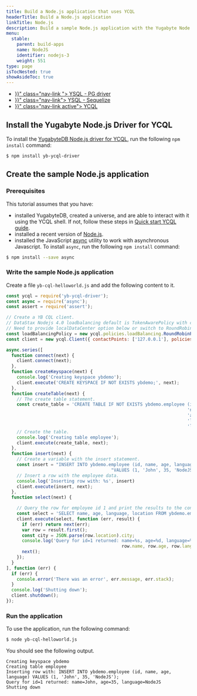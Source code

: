 ```yaml
---
title: Build a Node.js application that uses YCQL
headerTitle: Build a Node.js application
linkTitle: Node.js
description: Build a sample Node.js application with the Yugabyte Node.js driver for YCQL.
menu:
  stable:
    parent: build-apps
    name: NodeJS
    identifier: nodejs-3
    weight: 551
type: page
isTocNested: true
showAsideToc: true
---
```


<ul class="nav nav-tabs-alt nav-tabs-yb">
  <li >
    <a href="{{< relref "./ysql-pg.md" >}}" class="nav-link ">
      <i class="icon-postgres" aria-hidden="true"></i>
      YSQL - PG driver
    </a>
  </li>
  <li >
    <a href="{{< relref "./ysql-sequelize.md" >}}" class="nav-link">
      <i class="icon-postgres" aria-hidden="true"></i>
      YSQL - Sequelize
    </a>
  </li>
  <li>
    <a href="{{< relref "./ycql.md" >}}" class="nav-link active">
      <i class="icon-cassandra" aria-hidden="true"></i>
      YCQL
    </a>
  </li>
</ul>

## Install the Yugabyte Node.js Driver for YCQL

To install the [YugabyteDB Node.js driver for YCQL](https://github.com/yugabyte/cassandra-nodejs-driver), run the following `npm install` command:

```sh
$ npm install yb-ycql-driver
```

## Create the sample Node.js application

### Prerequisites

This tutorial assumes that you have:

- installed YugabyteDB, created a universe, and are able to interact with it using the YCQL shell. If not, follow these steps in [Quick start YCQL guide](../../../../api/ycql/quick-start/).
- installed a recent version of [Node.js](https://nodejs.org/en/download/).
- installed the JavaScript [async](https://github.com/caolan/async) utility to work with asynchronous Javascript. To install `async`, run the following `npm install` command:

```sh
$ npm install --save async
```

### Write the sample Node.js application

Create a file `yb-cql-helloworld.js` and add the following content to it.

```js
const ycql = require('yb-ycql-driver');
const async = require('async');
const assert = require('assert');

// Create a YB CQL client.
// DataStax Nodejs 4.0 loadbalancing default is TokenAwarePolicy with child DCAwareRoundRobinPolicy
// Need to provide localDataCenter option below or switch to RoundRobinPolicy
const loadBalancingPolicy = new ycql.policies.loadBalancing.RoundRobinPolicy ();
const client = new ycql.Client({ contactPoints: ['127.0.0.1'], policies : { loadBalancing : loadBalancingPolicy }});

async.series([
  function connect(next) {
    client.connect(next);
  },
  function createKeyspace(next) {
    console.log('Creating keyspace ybdemo');
    client.execute('CREATE KEYSPACE IF NOT EXISTS ybdemo;', next);
  },
  function createTable(next) {
    // The create table statement.
    const create_table = 'CREATE TABLE IF NOT EXISTS ybdemo.employee (id int PRIMARY KEY, ' +
                                                                     'name varchar, ' +
                                                                     'age int, ' +
                                                                     'language varchar, ' +
                                                                     'location jsonb);';
    // Create the table.
    console.log('Creating table employee');
    client.execute(create_table, next);
  },
  function insert(next) {
    // Create a variable with the insert statement.
    const insert = "INSERT INTO ybdemo.employee (id, name, age, language) " +
                                        "VALUES (1, 'John', 35, 'NodeJS', '{ \"city\": \"San Francisco\", \"state\": \"California\", \"lat\": 37.77, \"long\": 122.42 }');";
    // Insert a row with the employee data.
    console.log('Inserting row with: %s', insert)
    client.execute(insert, next);
  },
  function select(next) {

    // Query the row for employee id 1 and print the results to the console.
    const select = 'SELECT name, age, language, location FROM ybdemo.employee WHERE id = 1;';
    client.execute(select, function (err, result) {
      if (err) return next(err);
      var row = result.first();
      const city = JSON.parse(row.location).city;
      console.log('Query for id=1 returned: name=%s, age=%d, language=%s, city=%s',
                                            row.name, row.age, row.language, city);
      next();
    });
  }
], function (err) {
  if (err) {
    console.error('There was an error', err.message, err.stack);
  }
  console.log('Shutting down');
  client.shutdown();
});
```

### Run the application

To use the application, run the following command:

```sh
$ node yb-cql-helloworld.js
```

You should see the following output.

```
Creating keyspace ybdemo
Creating table employee
Inserting row with: INSERT INTO ybdemo.employee (id, name, age, language) VALUES (1, 'John', 35, 'NodeJS');
Query for id=1 returned: name=John, age=35, language=NodeJS
Shutting down
```
